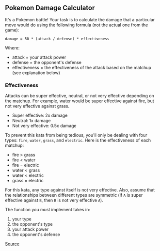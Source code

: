 ## Pokemon Damage Calculator

It's a Pokemon battle! Your task is to calculate the damage that a particular move would do using the following formula (not the actual one from the game):

```text
damage = 50 * (attack / defense) * effectiveness
```

Where:

* attack = your attack power
* defense = the opponent's defense
* effectiveness = the effectiveness of the attack based on the matchup (see explanation below)

### Effectiveness

Attacks can be super effective, neutral, or not very effective depending on the matchup. For example, water would be super effective against fire, but not very effective against grass.

* Super effective: 2x damage
* Neutral: 1x damage
* Not very effective: 0.5x damage

To prevent this kata from being tedious, you'll only be dealing with four types: `fire`, `water`, `grass`, and `electric`. Here is the effectiveness of each matchup:

* fire > grass
* fire < water
* fire = electric
* water < grass
* water < electric
* grass = electric

For this kata, any type against itself is not very effective. Also, assume that the relationships between different types are symmetric (if `A` is super effective against `B`, then `B` is not very effective `A`).

The function you must implement takes in:

1. your type
2. the opponent's type
3. your attack power
4. the opponent's defense

[Source](https://www.codewars.com/kata/536e9a7973130a06eb000e9f/train/python)